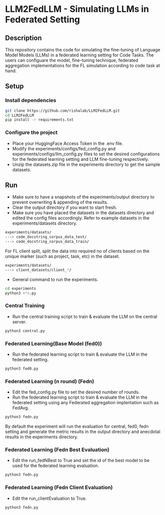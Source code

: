 # LLM2FedLLM - Simulating LLMs in Federated Setting

## Description
This repository contains the code for simulating the fine-tuning of Language Model Models (LLMs) in a federated learning setting for Code Tasks. The users can configuare the model, fine-tuning technique, federated aggregation implementations for the FL simulation according to code task at hand. 

## Setup
### Install dependencies
```bash
git clone https://github.com/rishalab/LLM2FedLLM.git
cd LLM2FedLLM
pip install -r requirements.txt
```

### Configure the project
- Place your HuggingFace Access Token in the .env file.
- Modify the experiments/configs/fed_config.py and experiments/configs/llm_config.py files to set the desired configurations for the federated learning setting and LLM fine-tuning respectively.
- Unzip the datasets.zip file in the experiments directory to get the sample datasets.

## Run
- Make sure to have a snapshots of the experiments/output directory to prevent overwriting & appending of the results.
- Clear the output directory if you want to start fresh.
- Make sure you have placed the datasets in the datasets directory and edited the config files accordingly.
Refer to example datasets in the experiments/datasets directory. 
```bash
experiments/datasets/
---> code_docstring_corpus_data_test/
---> code_docstring_corpus_data_train/
```
For FL client split, split the data into required no of clients based on the unique marker (such as project, task, etc) in the dataset.
```bash
experiments/datasets/
---> client_datasets/client_*/
```

- General command to run the experiments.
```bash
cd experiments
python3 <*>.py
```

### Central Training
- Run the central training script to train & evaluate the LLM on the central server.
```bash
python3 central.py
```

### Federated Learning(Base Model (fed0))
- Run the federated learning script to train & evaluate the LLM in the federated setting.
```bash
python3 fed0.py
```

### Federated Learning (n round) (Fedn)
- Edit the fed_config.py file to set the desired number of rounds.
- Run the federated learning script to train & evaluate the LLM in the federated setting using any Federated aggregation implentation such as FedAvg.
```bash
python3 fedn.py
```

By default the experiment will run the evaluation for central, fed0, fedn setting and generate the metric results in the output directory and anecdotal results in the experiments directory.

### Federated Learning (Fedn Best Evaluation)
- Edit the run_fedNBest to True and set the id of the best model to be used for the federated learning evaluation.
```bash
python3 fedn.py
```

### Federated Learning (Fedn Client Evaluation)
- Edit the run_clientEvaluation to True.
```bash
python3 fedn.py
```


